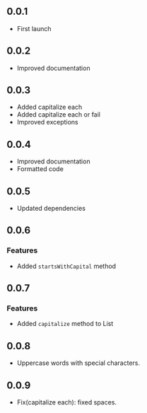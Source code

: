 ## 0.0.1

- First launch

## 0.0.2

- Improved documentation

## 0.0.3

- Added capitalize each
- Added capitalize each or fail
- Improved exceptions

## 0.0.4

- Improved documentation
- Formatted code

## 0.0.5

- Updated dependencies

## 0.0.6

### Features

- Added `startsWithCapital` method

## 0.0.7

### Features

- Added `capitalize` method to List<String>

## 0.0.8

- Uppercase words with special characters.

## 0.0.9

- Fix(capitalize each): fixed spaces.